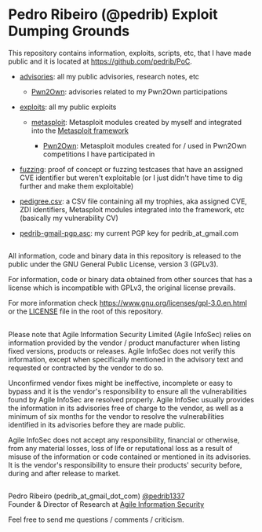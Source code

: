 Pedro Ribeiro (@pedrib) Exploit Dumping Grounds
===
  
This repository contains information, exploits, scripts, etc, that I have made public and it is located at https://github.com/pedrib/PoC.

* [advisories](./advisories): all my public advisories, research notes, etc
  * [Pwn2Own](./advisories/Pwn2Own): advisories related to my Pwn2Own participations
  
* [exploits](./exploits): all my public exploits

  * [metasploit](./exploits/metasploit): Metasploit modules created by myself and integrated into the [Metasploit framework](https://github.com/rapid7/metasploit-framework)
  
    * [Pwn2Own](./exploits/metasploit/pwn2own): Metasploit modules created for / used in Pwn2Own competitions I have participated in
    
* [fuzzing](./fuzzing): proof of concept or fuzzing testcases that have an assigned CVE identifier but weren't exploitable (or I just didn't have time to dig further and make them exploitable)

* [pedigree.csv](./pedigree.csv): a CSV file containing all my trophies, aka assigned CVE, ZDI identifiers, Metasploit modules integrated into the framework, etc (basically my vulnerability CV) 

* [pedrib-gmail-pgp.asc](./pedrib-gmail-pgp.asc): my current PGP key for pedrib_at_gmail.com
  
##
All information, code and binary data in this repository is released to the public under the GNU General Public License, version 3 (GPLv3).

For information, code or binary data obtained from other sources that has a license which is incompatible with GPLv3, the original license prevails. 

For more information check https://www.gnu.org/licenses/gpl-3.0.en.html or the [LICENSE](./LICENSE) file in the root of this repository.  
##
Please note that Agile Information Security Limited (Agile InfoSec) relies on information provided by the vendor / product manufacturer when listing fixed versions, products or releases. Agile InfoSec does not verify this information, except when specifically mentioned in the advisory text and requested or contracted by the vendor to do so.   

Unconfirmed vendor fixes might be ineffective, incomplete or easy to bypass and it is the vendor's responsibility to ensure all the vulnerabilities found by Agile InfoSec are resolved properly. Agile InfoSec usually provides the information in its advisories free of charge to the vendor, as well as a minimum of six months for the vendor to resolve the vulnerabilities identified in its advisories before they are made public.

Agile InfoSec does not accept any responsibility, financial or otherwise, from any material losses, loss of life or reputational loss as a result of misuse of the information or code contained or mentioned in its advisories. It is the vendor's responsibility to ensure their products' security before, during and after release to market.
##
Pedro Ribeiro (pedrib_at_gmail_dot_com) [@pedrib1337](https://twitter.com/pedrib1337)  
Founder & Director of Research at [Agile Information Security](https://agileinfosec.co.uk/)
  
Feel free to send me questions / comments / criticism.
